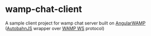 # wamp-chat-client
A sample client project for wamp chat server built on [AngularWAMP](https://github.com/voryx/angular-wamp) ([AutobahnJS](http://autobahn.ws/) wrapper over [WAMP WS](http://wamp.ws/) protocol)